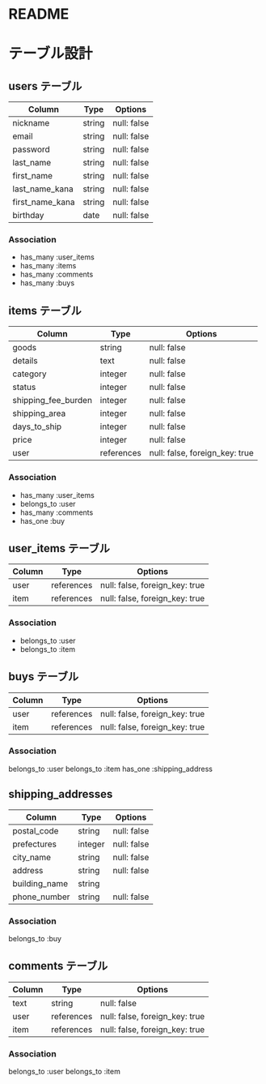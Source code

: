 # README

# テーブル設計

## users テーブル

| Column          | Type   | Options     |
| --------------- | ------ | ----------- |
| nickname        | string | null: false |
| email           | string | null: false |
| password        | string | null: false |
| last_name       | string | null: false |
| first_name      | string | null: false |
| last_name_kana  | string | null: false |
| first_name_kana | string | null: false |
| birthday        | date   | null: false |

### Association

- has_many :user_items
- has_many :items
- has_many :comments
- has_many :buys

## items テーブル

| Column              | Type       | Options                        |
| ------------------- | ---------- | ------------------------------ |
| goods               | string     | null: false                    |
| details             | text       | null: false                    |
| category            | integer    | null: false                    |
| status              | integer    | null: false                    |
| shipping_fee_burden | integer    | null: false                    |
| shipping_area       | integer    | null: false                    |
| days_to_ship        | integer    | null: false                    |
| price               | integer    | null: false                    |
| user                | references | null: false, foreign_key: true |

### Association

- has_many :user_items
- belongs_to :user
- has_many :comments
- has_one :buy

## user_items テーブル

| Column | Type       | Options                        |
| ------ | ---------- | ------------------------------ |
| user   | references | null: false, foreign_key: true |
| item   | references | null: false, foreign_key: true |

### Association

- belongs_to :user
- belongs_to :item

## buys テーブル

| Column | Type       | Options                        |
| ------ | ---------- | ------------------------------ |
| user   | references | null: false, foreign_key: true |
| item   | references | null: false, foreign_key: true |

### Association

belongs_to :user
belongs_to :item
has_one :shipping_address

## shipping_addresses

| Column         | Type    | Options     |
| -------------- | ------- | ----------- |
| postal_code    | string  | null: false |
| prefectures    | integer | null: false |
| city_name      | string  | null: false |
| address        | string  | null: false |
| building_name  | string  |             |
| phone_number   | string  | null: false |

### Association

belongs_to :buy

## comments テーブル

| Column | Type       | Options                        |
| ------ | ---------- | ------------------------------ |
| text   | string     | null: false                    |
| user   | references | null: false, foreign_key: true |
| item   | references | null: false, foreign_key: true |

### Association

belongs_to :user
belongs_to :item